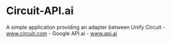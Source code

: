 # Circuit-API.ai

A simple application providing an adapter between Unify Circuit - www.circuit.com - Google API.ai - www.api.ai
